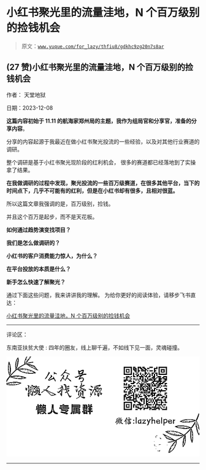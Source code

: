 # 小红书聚光里的流量洼地，N 个百万级别的捡钱机会

> 原文：[`www.yuque.com/for_lazy/thfiu8/gdkhc9zg20n7s8ar`](https://www.yuque.com/for_lazy/thfiu8/gdkhc9zg20n7s8ar)

## (27 赞)小红书聚光里的流量洼地，N 个百万级别的捡钱机会

作者： 天堂地狱

日期：2023-12-08

**这篇内容初始于 11.11 的航海家郑州局的主题，我作为组局官和分享官，准备的分享内容**。

分享的内容起源于我最近在做小红书聚光投流的一些经验，以及对其他行业赛道的调研。

整个调研是基于小红书聚光现阶段的红利机会， 很多的赛道都已经落地到了实操拿了结果。

**在我做调研的过程中发现，聚光投流的一些百万级赛道，在很多其他平台，当下的时间点下，几乎不可能有的红利，但是在小红书却有很多，且相对很蓝。**

所以这篇文章我强调的是，百万级别，捡钱。

并且这个百万是起步，而不是天花板。

**如何通过趋势演变找项目？**

**我们是怎么做调研的？**

**小红书的客户消费能力惊人，为什么？**

**在平台投放的本质是什么？**

**新手怎么快速了解聚光？**

通过下面这些问题，我来讲讲我的理解。 为给你更好的阅读体验，请移步飞书直达：

[小红书聚光里的流量洼地，N 个百万级别的捡钱机会](https://kkehvdiodf.feishu.cn/docx/UU7cdTZcBoTq4JxJkZAc5Ez8n2M?from=from_copylink)

* * *

评论区：

东南亚扶贫大使 : 四年的圈友，线上聊千遍，不如线下见一面，灵魂碰撞。

![](img/1c37d505930596d12a88ab23e11aa07a.png)

* * *